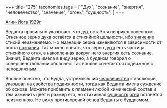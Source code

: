 +++
title="275"
taxonomies.tags = [
 "Дух",
 "сознание",
 "энергия",
 "человечество",
 "значение",
 "огонь",
 "сущность",
]
+++

[Агни-Йога 1929г](/agni/1929)

Веданта правильно указывает, что [дух](/tags/Дух) остаётся неприкосновенным. Огненное зерно [духа](/tags/Дух) остаётся в стихийной цельности, ибо [значение](/tags/значение) стихий неизменяемо. Но эманации зерна изменяются в зависимости от роста [сознания](/tags/[сознание](/tags/сознание)). Так можно понять, что зерно [духа](/tags/Дух) есть частица стихийного [огня](/tags/огонь), а накопленная вокруг него [энергия](/tags/энергия) есть [сознание](/tags/сознание). Значит, Веданта имела в виду зерно, а буддизм говорил о совершенствовании оболочек. Так вполне сочетаются подвижное с неподвижным.   

Вполне понятно, что Будда, устремлявший [человечество](/tags/человечество) к эволюции, указывал на свойства подвижности, тогда как Веданта имела суждение об основе. Можете прибавить к пламени любой химический состав и тем изменить цвет и размер его, но стихийная [сущность](/tags/сущность) [огня](/tags/огонь) останется неизменною. Не вижу противоречий основ Веданты с буддизмом.